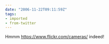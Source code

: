 ```yaml
---
date: "2006-11-22T09:11:59Z"
tags:
- imported
- from-twitter
---
```

Hmmm https://www.flickr.com/cameras/ indeed!
